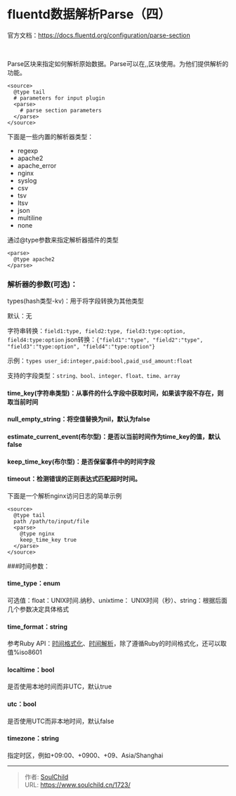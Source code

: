 # fluentd数据解析Parse（四）

<!--more-->
官方文档：https://docs.fluentd.org/configuration/parse-section

&nbsp;

Parse区块来指定如何解析原始数据。Parse可以在<source>,<match>,<filter>区块使用。为他们提供解析的功能。
```
<source>
  @type tail
  # parameters for input plugin
  <parse>
    # parse section parameters
  </parse>
</source>
```
下面是一些内置的解析器类型：
- regexp
- apache2
- apache_error
- nginx
- syslog
- csv
- tsv
- ltsv
- json
- multiline
- none


通过@type参数来指定解析器插件的类型
```
<parse>
  @type apache2
</parse>
```

### 解析器的参数(可选)：

types(hash类型-kv)：用于将字段转换为其他类型

默认：无
> 
字符串转换：`field1:type, field2:type, field3:type:option, field4:type:option`
json转换：`{"field1":"type", "field2":"type", "field3":"type:option", "field4":"type:option"}`

示例：`types user_id:integer,paid:bool,paid_usd_amount:float`

支持的字段类型：`string、bool、integer、float、time、array`

#### time_key(字符串类型)：从事件的什么字段中获取时间，如果该字段不存在，则取当前时间

#### null_empty_string：将空值替换为nil，默认为false

#### estimate_current_event(布尔型)：是否以当前时间作为time_key的值，默认false

#### keep_time_key(布尔型)：是否保留事件中的时间字段

#### timeout：检测错误的正则表达式匹配超时时间。


下面是一个解析nginx访问日志的简单示例
```
<source>
  @type tail
  path /path/to/input/file
  <parse>
    @type nginx
    keep_time_key true
  </parse>
</source>
```

###时间参数：

#### time_type：enum
可选值：float：UNIX时间.纳秒、unixtime： UNIX时间（秒）、string：根据后面几个参数决定具体格式

#### time_format：string
参考Ruby API：<a href="https://docs.ruby-lang.org/en/2.4.0/Time.html#method-i-strftime">时间格式化</a>、<a href="https://docs.ruby-lang.org/en/2.4.0/Time.html#method-c-strptime">时间解析</a>，除了遵循Ruby的时间格式化，还可以取值%iso8601

#### localtime：bool
是否使用本地时间而非UTC，默认true

#### utc：bool
是否使用UTC而非本地时间，默认false

#### timezone：string
指定时区，例如+09:00、+0900、+09、Asia/Shanghai





---

> 作者: [SoulChild](https://www.soulchild.cn)  
> URL: https://www.soulchild.cn/1723/  

